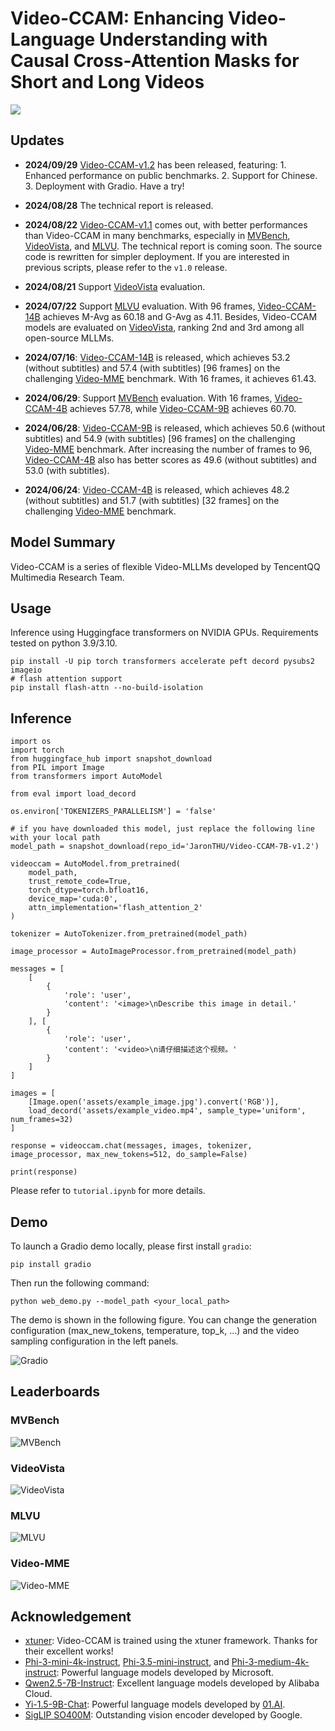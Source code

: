 # Video-CCAM: Enhancing Video-Language Understanding with Causal Cross-Attention Masks for Short and Long Videos

<a src="https://img.shields.io/badge/cs.CV-2305.06355-b31b1b?logo=arxiv&logoColor=red" href="https://arxiv.org/abs/2408.14023"> <img src="https://img.shields.io/badge/cs.CV-2408.14023-b31b1b?logo=arxiv&logoColor=red">
</a>

## Updates

- **2024/09/29** [Video-CCAM-v1.2](https://huggingface.co/collections/JaronTHU/video-ccam-v12-66f9221c5144a8d0c6b9602a) has been released, featuring: 1. Enhanced performance on public benchmarks. 2. Support for Chinese. 3. Deployment with Gradio. Have a try!

- **2024/08/28** The technical report is released.

- **2024/08/22** [Video-CCAM-v1.1](https://huggingface.co/collections/JaronTHU/video-ccam-v11-66c7325edd01a54c939df48b) comes out, with better performances than Video-CCAM in many benchmarks, especially in [MVBench](https://github.com/OpenGVLab/Ask-Anything/blob/main/video_chat2/MVBENCH.md), [VideoVista](https://videovista.github.io/), and [MLVU](https://github.com/JUNJIE99/MLVU). The technical report is coming soon. The source code is rewritten for simpler deployment. If you are interested in previous scripts, please refer to the `v1.0` release.

- **2024/08/21** Support [VideoVista](https://videovista.github.io/) evaluation.

- **2024/07/22** Support [MLVU](https://github.com/JUNJIE99/MLVU) evaluation. With 96 frames, [Video-CCAM-14B](https://huggingface.co/JaronTHU/Video-CCAM-14B) achieves M-Avg as 60.18 and G-Avg as 4.11. Besides, Video-CCAM models are evaluated on [VideoVista](https://videovista.github.io/), ranking 2nd and 3rd among all open-source MLLMs.

- **2024/07/16**: [Video-CCAM-14B](https://huggingface.co/JaronTHU/Video-CCAM-14B) is released, which achieves 53.2 (without subtitles) and 57.4 (with subtitles) [96 frames] on the challenging [Video-MME](https://video-mme.github.io/home_page.html) benchmark. With 16 frames, it achieves 61.43.

- **2024/06/29**: Support [MVBench](https://github.com/OpenGVLab/Ask-Anything/blob/main/video_chat2/MVBENCH.md) evaluation. With 16 frames, [Video-CCAM-4B](https://huggingface.co/JaronTHU/Video-CCAM-4B) achieves 57.78, while [Video-CCAM-9B](https://huggingface.co/JaronTHU/Video-CCAM-9B) achieves 60.70.

- **2024/06/28**: [Video-CCAM-9B](https://huggingface.co/JaronTHU/Video-CCAM-9B) is released, which achieves 50.6 (without subtitles) and 54.9 (with subtitles) [96 frames] on the challenging [Video-MME](https://video-mme.github.io/home_page.html) benchmark. After increasing the number of frames to 96, [Video-CCAM-4B](https://huggingface.co/JaronTHU/Video-CCAM-4B) also has better scores as 49.6 (without subtitles) and 53.0 (with subtitles).

- **2024/06/24**: [Video-CCAM-4B](https://huggingface.co/JaronTHU/Video-CCAM-4B) is released, which achieves 48.2 (without subtitles) and 51.7 (with subtitles) [32 frames] on the challenging [Video-MME](https://video-mme.github.io/home_page.html) benchmark.

## Model Summary

Video-CCAM is a series of flexible Video-MLLMs developed by TencentQQ Multimedia Research Team.

## Usage

Inference using Huggingface transformers on NVIDIA GPUs. Requirements tested on python 3.9/3.10.
```
pip install -U pip torch transformers accelerate peft decord pysubs2 imageio
# flash attention support
pip install flash-attn --no-build-isolation
```

## Inference

```
import os
import torch
from huggingface_hub import snapshot_download
from PIL import Image
from transformers import AutoModel

from eval import load_decord

os.environ['TOKENIZERS_PARALLELISM'] = 'false'

# if you have downloaded this model, just replace the following line with your local path
model_path = snapshot_download(repo_id='JaronTHU/Video-CCAM-7B-v1.2')

videoccam = AutoModel.from_pretrained(
    model_path,
    trust_remote_code=True,
    torch_dtype=torch.bfloat16,
    device_map='cuda:0',
    attn_implementation='flash_attention_2'
)

tokenizer = AutoTokenizer.from_pretrained(model_path)

image_processor = AutoImageProcessor.from_pretrained(model_path)

messages = [
    [
        {
            'role': 'user',
            'content': '<image>\nDescribe this image in detail.'
        }
    ], [
        {
            'role': 'user',
            'content': '<video>\n请仔细描述这个视频。'
        }
    ]
]

images = [
    [Image.open('assets/example_image.jpg').convert('RGB')],
    load_decord('assets/example_video.mp4', sample_type='uniform', num_frames=32)
]

response = videoccam.chat(messages, images, tokenizer, image_processor, max_new_tokens=512, do_sample=False)

print(response)
```

Please refer to `tutorial.ipynb` for more details.

## Demo

To launch a Gradio demo locally, please first install `gradio`:
```
pip install gradio
```
Then run the following command:
```
python web_demo.py --model_path <your_local_path>
```

The demo is shown in the following figure. You can change the generation configuration (max_new_tokens, temperature, top_k, ...) and the video sampling configuration in the left panels.

![Gradio](assets/gradio_demo.png)

## Leaderboards

### MVBench

![MVBench](assets/mvbench_leaderboard_20240929.png)

### VideoVista

![VideoVista](assets/videovista_leaderboard_20240828.png)

### MLVU

![MLVU](assets/mlvu_leaderboard_20240829.png)

### Video-MME

![Video-MME](assets/videomme_leaderboard_20240716.png)

## Acknowledgement

* [xtuner](https://github.com/InternLM/xtuner): Video-CCAM is trained using the xtuner framework. Thanks for their excellent works!
* [Phi-3-mini-4k-instruct](https://huggingface.co/microsoft/Phi-3-mini-4k-instruct), [Phi-3.5-mini-instruct](https://huggingface.co/microsoft/Phi-3.5-mini-instruct), and [Phi-3-medium-4k-instruct](https://huggingface.co/microsoft/Phi-3-medium-4k-instruct): Powerful language models developed by Microsoft.
* [Qwen2.5-7B-Instruct](https://huggingface.co/Qwen/Qwen2.5-7B-Instruct): Excellent language models developed by Alibaba Cloud.
* [Yi-1.5-9B-Chat](https://huggingface.co/01-ai/Yi-1.5-9B-Chat): Powerful language models developed by [01.AI](https://www.lingyiwanwu.com/).
* [SigLIP SO400M](https://huggingface.co/google/siglip-so400m-patch14-384): Outstanding vision encoder developed by Google.
